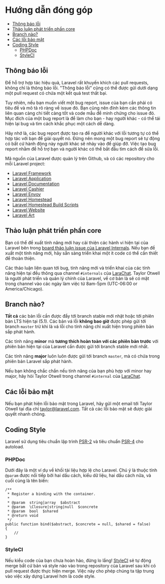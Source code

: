 # Hướng dẫn đóng góp

- [Thông báo lỗi](#bug-reports)
- [Thảo luận phát triển phần core](#core-development-discussion)
- [Branch nào?](#which-branch)
- [Các lỗi bảo mật](#security-vulnerabilities)
- [Coding Style](#coding-style)
  - [PHPDoc](#phpdoc)
  - [StyleCI](#styleci)

<a name="bug-reports"></a>

## Thông báo lỗi

Để hỗ trợ hợp tác hiệu quả, Laravel rất khuyến khích các pull requests, không chỉ là thông báo lỗi. "Thông báo lỗi" cũng có thể được gửi dưới dạng một pull request có chứa một kết quả test thất bại.

Tuy nhiên, nếu bạn muốn viết một bug report, issue của bạn cần phải có tiêu đề và mô tả rõ ràng về issue đó. Bạn cũng nên đính kèm các thông tin liên quan càng chi tiết càng tốt và code mẫu để minh chứng cho issue đó. Mục đích của một bug report là để làm cho bạn - hay người khác - có thể tái hiện lại bug và tìm cách khắc phục một cách dễ dàng.

Hãy nhớ là, các bug report được tạo ra để người khác với lỗi tương tự có thể hợp tác với bạn để giải quyết nó. Đừng nên mong một bug report sẽ tự động có bất cứ hành động này người khác sẽ nhảy vào để giúp đỡ. Việc tạo bug report nhằm để hỗ trợ bạn và người khác có thể bắt đầu tìm cách để sửa lỗi.

Mã nguồn của Laravel được quản lý trên Github, và có các repository cho mỗi Laravel project:

- [Laravel Framework](https://github.com/laravel/framework)
- [Laravel Application](https://github.com/laravel/laravel)
- [Laravel Documentation](https://github.com/laravel/docs)
- [Laravel Cashier](https://github.com/laravel/cashier)
- [Laravel Envoy](https://github.com/laravel/envoy)
- [Laravel Homestead](https://github.com/laravel/homestead)
- [Laravel Homestead Build Scripts](https://github.com/laravel/settler)
- [Laravel Website](https://github.com/laravel/laravel.com)
- [Laravel Art](https://github.com/laravel/art)

<a name="core-development-discussion"></a>
## Thảo luận phát triển phần core

Bạn có thể đề xuất tính năng mới hay cải thiện các hành vi hiện tại của Laravel bên trong [board thảo luận issue của Laravel Internals](https://github.com/laravel/internals/issues). Nếu bạn đề xuất một tính năng mới, hãy sẵn sàng triển khai một ít code có thể cần thiết để thoàn thiện.

Các thảo luận liên quan tới bug, tính năng mới và triển khai của các tính năng hiện tại đều thông qua channel `#internals` của [LaraChat](http://larachat.co). Taylor Otwell là người phát triển và quản lý chính của Laravel, về cơ bản là sẽ có mặt trong channel vào các ngày làm việc từ 8am-5pm (UTC-06:00 or America/Chicago).

<a name="which-branch"></a>
## Branch nào?

**Tất cả** các bản lỗi cần được đẩy tới branch stable mới nhật hoặc tới phiên bản LTS hiện tại (5.1). Các bản vá lỗi **không bao giờ** được phép gửi tới branch `master` trừ khi là vá lỗi cho tính năng chỉ xuất hiện trong phiên bản sắp phát hành.

Các tính năng **minor** mà **tương thích hoàn toàn với các phiên bản trước** với phiên bản hiện tại của Laravel cần được gửi tới branch stable mới nhất.

Các tính năng **major** luôn luôn được gửi tới branch `master`, mà có chứa trong phiên bản Laravel sắp phát hành.

Nếu bạn không chắc chắn nếu tính năng của bạn phù hợp với minor hay major, hãy hỏi Taylor Otwell trong channel `#internal` của [LaraChat](http://larachat.co).

<a name="security-vulnerabilities"></a>
## Các lỗi bảo mật

Nếu bạn phát hiện lỗi bảo mật trong Laravel, hãy gửi một email tới Taylor Otwell tại địa chỉ <a href="mailto:taylor@laravel.com">taylor@laravel.com</a>. Tất cả các lỗi bảo mật sẽ được giải quyết nhanh chóng.

<a name="coding-style"></a>
## Coding Style

Laravel sử dụng tiêu chuẩn lập trình [PSR-2](https://github.com/php-fig/fig-standards/blob/master/accepted/PSR-2-coding-style-guide.md) và tiêu chuẩn [PSR-4](https://github.com/php-fig/fig-standards/blob/master/accepted/PSR-4-autoloader.md) cho autoload.

<a name="phpdoc"></a>
### PHPDoc

Dưới đây là một ví dụ về khối tài liệu hợp lệ cho Laravel. Chú ý là thuộc tính `@param` được nối tiếp bởi hai dấu cách, kiểu dữ liệu, hai dấu cách nữa, và cuối cùng là tên biến:

    /**
     * Register a binding with the container.
     *
     * @param  string|array  $abstract
     * @param  \Closure|string|null  $concrete
     * @param  bool  $shared
     * @return void
     */
    public function bind($abstract, $concrete = null, $shared = false)
    {
        //
    }

<a name="styleci"></a>
### StyleCI

Nếu kiểu code của bạn chưa hoàn hảo, đừng lo lắng! [StyleCI](https://styleci.io/) sẽ tự động merge bất cứ bản vá style nào vào trong repository của Laravel sau khi có pull request được thực hiện merge. Việc này cho phép chúng ta tập trung vào việc xây dựng Laravel hơn là code style.

